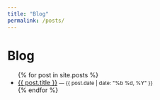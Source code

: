 ```yaml
---
title: "Blog"
permalink: /posts/
---
```


# Blog

<ul>
{% for post in site.posts %}
  <li>
    <a href="{{ post.url | relative_url }}">{{ post.title }}</a>
    <small> — {{ post.date | date: "%b %d, %Y" }}</small>
  </li>
{% endfor %}
</ul>

